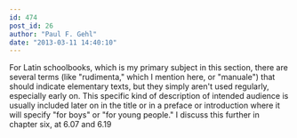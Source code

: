 ```yaml
---
id: 474
post_id: 26
author: "Paul F. Gehl"
date: "2013-03-11 14:40:10"
---
```

For Latin schoolbooks, which is my primary subject in this section, there are several terms (like "rudimenta," which I mention here, or "manuale") that should indicate elementary texts, but they simply aren't used regularly, especially early on. This specific kind of description of intended audience is usually included later on in the title or in a preface or introduction where it will specify "for boys" or "for young people." I discuss this further in chapter six, at 6.07 and 6.19
